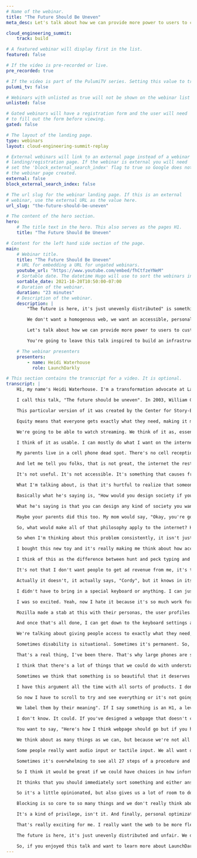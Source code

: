 ```yaml
---
# Name of the webinar.
title: "The Future Should Be Uneven"
meta_desc: Let's talk about how we can provide more power to users to customize, configure, streamline, and understand what they are getting from us.

cloud_engineering_summit:
    track: build

# A featured webinar will display first in the list.
featured: false

# If the video is pre-recorded or live.
pre_recorded: true

# If the video is part of the PulumiTV series. Setting this value to true will list the video in the "PulumiTV" section.
pulumi_tv: false

# Webinars with unlisted as true will not be shown on the webinar list
unlisted: false

# Gated webinars will have a registration form and the user will need
# to fill out the form before viewing.
gated: false

# The layout of the landing page.
type: webinars
layout: cloud-engineering-summit-replay

# External webinars will link to an external page instead of a webinar
# landing/registration page. If the webinar is external you will need
# set the 'block_external_search_index' flag to true so Google does not index
# the webinar page created.
external: false
block_external_search_index: false

# The url slug for the webinar landing page. If this is an external
# webinar, use the external URL as the value here.
url_slug: "the-future-should-be-uneven"

# The content of the hero section.
hero:
    # The title text in the hero. This also serves as the pages H1.
    title: "The Future Should Be Uneven"

# Content for the left hand side section of the page.
main:
    # Webinar title.
    title: "The Future Should Be Uneven"
    # URL for embedding a URL for ungated webinars.
    youtube_url: "https://www.youtube.com/embed/fhCtfzeYNeM"
    # Sortable date. The datetime Hugo will use to sort the webinars in date order.
    sortable_date: 2021-10-20T10:50:00-07:00
    # Duration of the webinar.
    duration: "23 minutes"
    # Description of the webinar.
    description: |
        "The future is here, it's just unevenly distributed" is something we say about why people on instant connection devices walk past people sleeping on sidewalks.

        We don't want a homogenous web, we want an accessible, personalized web. What I want and need is different than everyone else. And although the Dominos ruling mandates that everyone make their sites accessible, it's a non-trivial problem because different kinds of accessibility solutions can conflict with others.

        Let's talk about how we can provide more power to users to customize, configure, streamline, and understand what they are getting from us. Let's explore some accessibility settings that turn out to be just good universal design.

        You're going to leave this talk inspired to build an infrastructure that can support the glorious diversity of the future, instead of assuming that everyone is the same.

    # The webinar presenters
    presenters:
        - name: Heidi Waterhouse
          role: LaunchDarkly

# This section contains the transcript for a video. It is optional.
transcript: |
    Hi, my name's Heidi Waterhouse. I'm a transformation advocate at LaunchDarkly. We're a company that does feature management, as a service and that means it's about delivering people, what they want, when they want it, in the way that they wanted it. This talk is actually about accessibility, but not just the accessibility that you're probably thinking of right now. It's about how to make the web more of what it should be and more of what it was before.

    I call this talk, "The future should be uneven". In 2003, William Gibson, the author of Neuromancer and a bunch of other cyber punk that probably you know about, said, in The Economist, "The future is here it's just not evenly distributed". And the more I think about that, the truer it gets because that's what we keep futurists around for, is to tell us what the future could be and is going to be and how it may yet be avoided. All of those things are in a futurists brain all the time. The dominant image that I had when I decided to put this talk together, was this one.

    This particular version of it was created by the Center for Story-Based Strategy, which is an Oakland company, just like us and they had a lot of great resources. I got stuck doing the research. I'm like, "Oh, I want to learn more about this". What we have is a portrayal of the difference between equity, equality, and justice or liberation. Equality means everyone gets the same thing, no matter what they need.

    Equity means that everyone gets exactly what they need, making it more or less difficult to access that. And liberation is when we take apart all of the barriers to access and make it easy for everyone to have what they want and what they need. When we think about the internet, we are the privileged people. We are pretty much the assumed user of the internet. We think of the internet as fast, like we're going to complain if it takes more than a few minutes to download something.

    We're going to be able to watch streaming. We think of it as, essentially free. It's not entirely free, I do pay a bill for my internet access, but that bill is a fraction of my daily earnings, not a multiple of it. At a lot of parts of the world that's not the direction it goes. So when I say the internet is free, it's not entirely free, but I don't have to think about what I'm doing on the internet because it's paid for and it's not painful for me to do one thing over the other, like this download is not going to cost me an appreciable amount of money.

    I think of it as usable. I can mostly do what I want on the internet, when I want to do it. And I think of it as useful. It brings me the things that I want when I want them, but the internet isn't like that for everyone. The internet can be really slow.

    My parents live in a cell phone dead spot. There's no cell reception up there, tiny mountain valley, but less than two hours from Seattle, still not a thing. I just drove through the Intermountain west and it was a lot of what we didn't have in connection. And sometimes there isn't more than one internet provider. And sometimes when we go back to my parents for the holidays, all the kids and technology come home, we all have this moment where, oh yeah, the internet that the rest of people have.

    And let me tell you folks, that is not great, the internet the rest of people have, if you're not living in San Francisco or a major American metropolitan area or a major European metropolitan area, even in Australia. And even then, slow American internet is maybe faster than a lot of people have because that's how it works. But it's really expensive. Like I said, sometimes we're talking about multiple days of pay to access the internet. It's broken.

    It's not useful. It's not accessible. It's something that causes frustration and difficulty when people are trying to use it. And it's hurtful. Not talking about the personal hurtfulness of users interacting with each other, that's a different problem and I'm not going to step into that today.

    What I'm talking about, is that it's hurtful to realize that someone has forgotten to foresee your existence, that somebody has never thought about how it would feel if they were the person in the situation experiencing this. No one has thought how they would feel about having lost a wanted pregnancy and still getting automated baby updates. How would that feel? We don't very often ask ourselves that question because there isn't an obvious A to B connection with money and we're paid to build the internet. And we think a lot about how much things cost and what they're worth. John Rawls came up with this concept that he called, the "Veil of Ignorance", which I really love.

    Basically what he's saying is, "How would you design society if you didn't know what position you would have in it?". We all know how we would design society for the people that we are now. But if you wanted to design society to be equitable, it would be different. So if we designed for what we have now, middle-aged women would get a lot more respect and cyclists would have a much better experience. I'd put in a lot more bike lanes and make driving a little more difficult because these are the things that matter to me.

    What he's saying is that you can design any kind of society you want, but you don't know who you'll be in it. Will you be a wheelchair user? Will you be a black man? Will you be someone who is oppressed by the society that you create? "Stop and think", he says, "About how your society that is ideal for you, is not ideal for somebody else". This is all very high flown philosophy. We're in the philosophy section of the talk here, but you're going to be okay. I like to think of this as the cake problem.

    Maybe your parents did this too. My mom would say, "Okay, you're going to divide. One kid is going to cut the thing in half and the other kid is going to pick which half they want". This optimizes everyone's experience because one child is going to do the very fairest job that they can because game theory says, the other child is going to pick the biggest piece of cake, right? So we can think of Rawls' "Veil of Ignorance" and designing society or we can think about how we would slice the cake that we have, knowing that we don't get to pick which slice of cake we get. I think it's a nice concrete way to think of it.

    So, what would make all of that philosophy apply to the internet? How could we make it work better in our modern connected world? I told you that the internet is slow and broken and hurtful. So how do we make that better? We give people consistent access. When we talk about accessibility, we frequently talk about it on one device or one browser or one application. One of the ways we can make the web better is to make all accessibility cross device and cross browser and make it really reliable and bandwidth aware. The idea of meeting extra bandwidth in order to access some accessibility setting, seems really counter-intuitive, but it would be really easy to have happen.

    So when I'm thinking about this problem consistently, it isn't just access to the internet, but also access to the things that we need to use the internet, whatever those are. I have a million repetitive motion injuries, and like I'm basically put together with floppy rubber bands and because of that, I need a split keyboard that allows tenting and lets me set my keyboard settings. So I don't have to use a mouse because mice are pretty much the devil. I went and bought myself this new toy. Well, I didn't buy it myself, my company bought it for me because I, the internet privileged, get that kind of consideration.

    I bought this new toy and it's really making me think about how accessibility is something we could be building into more things. It really is called the Ultimate Hacker Keyboard. The exclamation points are my own. So when we're thinking about how to make the internet better, let's talk about configurability. Let's talk about multiple inputs, fine-grain control because control of your inputs and your outputs and being able to choose your workflows and your settings and your meeting configurations, all of that takes a ton of cognitive load off what you're doing.

    I think of this as the difference between hunt and peck typing and touch typing. If I don't have to think about it, like where I'm going to put my fingers to make something happen, I can just think and the words come out of my fingers. We want that kind of seamless experience for everyone, but it isn't actually that seamless for everyone because we don't have an internet that's fully supporting that. So when I'm talking about multiple preferences, I'm not just talking about appearances, but the things that we can do deeper like adding no motion. I have ADD and maybe I'm distracted by flashy things on the side of my screen.

    It's not that I don't want people to get ad revenue from me, it's that I can't work if there's something going like this in my peripheral vision. So I really want to be able to control my experience of being on a computer and being in the world. They're the same thing right now, aren't they? Input sources are a great way to think about this. I type funny. I'm a Dvorak typer and this is what my key cap layout looks like.

    Actually it doesn't, it actually says, "Cordy", but it knows in its heart that it's actually a Dvorak. When I sit down at a computer, the first thing I do is change it over to Dvorak because that's what I touch type in. Everything else is this painful hunt and peck process. This configuration has been around for a long time. I remember in '97, '98, being able to sit down at a summer job and change their Mac keyboard to type Dvorak and I thought, "Oh, that's pretty cool".

    I didn't have to bring in a special keyboard or anything. I can just change the keyboard mapping and it knows what I'm saying. And then I want to talk about persistent customization because there's this thing, I have to change my keyboard at every computer I sit down at. I have to change my device settings, every time I get a new device. I used to love new technology day, like new phone day because it was a chance to get to use new, exciting technology.

    I was so excited. Yeah, now I hate it because it's so much work for me to port everything that I'm expecting over and get it to work the way that I expect. It's not exciting. It's just tedious to try and teach it when I want alerts and when I don't want alerts. So I think one of the things that we could be doing and thinking about is, persistent customization.

    Mozilla made a stab at this with their personas, the user profiles. I think we will begin to see more of a movement toward having portable pseudonymous profiles, that lets us experience the web and the world in the way that is most useful for us and I think it's going to have to be a portable language. My guess is, it will probably be an XML extension, but I guess we'll see. The reason I want this is because changing the input source of my keyboard is actually pretty late in the workflow of logging into a new computer. So I have to log in, looking at the keyboard and then I have to use a mouse because I haven't taught it that I'm not a mouse person, to get to the settings and then, maybe I have to log in, looking at the keyboard again, to get past security settings.

    And once that's all done, I can get down to the keyboard settings and change what I want to change. But if I had a way to take all of that information with me, something that said, this person types Dvorak and really likes it when her Windows go dark, when it goes dark outside, I'd be able to get to work that much faster and the web would feel that much more seamless for me. Let's talk about future vision because I'm telling you about this thing that doesn't exist. The pseudonymous preferences profile. When we're talking about accessibility, we're not just talking about disability.

    We're talking about giving people access to exactly what they need, exactly when they need it, with precision, without having to do a lot of work to get it and allowing people to set that up is going to make them feel so much more invested in what you're doing, because it's also them. Everything that people customize, they get attached to. It's pretty much psychology. If you made something yourself, it's more valuable to you, even if it's lumpy or weird-looking than something that you could buy. That said we are also all only temporarily able-bodied.

    Sometimes disability is situational. Sometimes it's permanent. So, when I'm thinking about this, Microsoft put out this amazing kit of things that you can do to think about disability. And they talk about the difference between permanent, temporary and situational disabilities. For instance, a new parent can only type with one hand because they have a baby in the other hand.

    That's a real thing, I've been there. That's why large phones are such a trial for me because I don't have small hands, but phones are very big and they expect that you have two hands to use them. And if you don't have the thumb adaptation turned on, it's very difficult, at least for me, to reach the whole screen with my thumb. That's an accessibility consideration. Like, maybe people don't have two hands to use their phones for any reason.

    I think that there's a lot of things that we could do with understanding that people are going to access our stuff in different ways and I'm excited about it. The web was born accessible. When you look at the RFC's of the very early web, this thing was born accessible. It was meant to be accessible and sometimes we screw that up. Sometimes we get it wrong.

    Sometimes we think that something is so beautiful that it deserves to overwhelm accessibility. I don't think that's actually true. I think it's possible to make beautiful things that are accessible if we actually work at it. When I was thinking about this, what I realized was that, prescribing how a webpage appears is like fixed mindset thinking. It says, "This is what my page is and this is how it should be".

    I have this argument all the time with all sorts of products. I don't always want my screen to be the full width of the monitor. Sometimes I would like it to be a third of the width of the monitor and even on a super wide monitor, some people aren't set up to reflow their applications like that. And when they don't give me that option, they're saying, "I believe my application is so important, it deserves at least half your screen real estate". And if you don't want to give me the chance to move that around, I'm going to make you really uncomfortable.

    So now I have to scroll to try and see everything or it's not going to wrap well, whatever it is that you do to adapt to that. Their vision of how the application appears, is more important than my experience. What I want for the web is, growth mindset. When we code semantically, the semantic web, which I'm not going to get into because it's super interesting but when I try and describe it, I'm like two steps away from pictures on the wall and red string connecting them all cause it's super cool, but it's also complicated. Anyway, the semantic web says, "We don't label things by how they look.

    We label them by their meaning". If I say something is an H1, a level one heading, maybe that's bold and in larger print, that's a typical H1 treatment, but maybe somebody says it louder, maybe it's bigger braille, the keys are raised higher. I'm not sure how it works, I'm not sure if it does work, but I think it would be possible, if there was a semantic interpreter. So when we're designing around using the semantic web to do what we're trying to describe and inserting that layer of abstraction, it allows people to take the instructions in directions that we didn't know they needed. We can't even imagine right now, like maybe at some point each one will be, each heading one will be holographic or 3D or augmented reality.

    I don't know. It could. If you've designed a webpage that doesn't constrain it, that is designed for growth, has things that are semantic, that are composable, you can take them apart and put them together out of all the parts. You want to design things that are opinionated, but not dictatorial. You don't want to lock people in divs that say, "This is the container and I guess, good luck figuring out what's in the container".

    You want to say, "Here's how I think webpage should go but if you have a better idea, please, here's the API, here's the CSS, I'd love to see what you do with it. I've given you the content, presentation can be your choice". But I've come to realize, that the whole point of talking about technical debt, isn't that debt is inherently bad, it's that we're making trade-offs that we're borrowing from future work in order to make this capital investment and that's a really exciting way to think of it because it gives us a lot more latitude to say, "What am I borrowing for? What is the future that I'm building for? How do I anticipate this going?". What I want to keep saying about accessibility and access in the semantic web, everything comes down to empowerment. I want to give users choice in their input and some of the choices that we give users already are, typing and speaking and eye trackers and mouse free movement.

    We think about as many things as we can, but because we're not all accessibility experts and even accessibility experts have different specialties, we can't know them all. So we're using that semantic abstraction layer as an API so that other people can access what we're trying to say. We want to give people a choice in how things are presented to them. I'm not great at watching videos. It's better now that I figured out I can speed them up, but some people really want visual input.

    Some people really want audio input or tactile input. We all want different things. Some people are deaf/blind and they want to be able to touch it. I want to choose whether I want to look at the whole thing or have it unveiled step-by-step. There are different learning styles that work differently for different people on different topics.

    Sometimes it's overwhelming to see all 27 steps of a procedure and so people want a smaller chunk revealed at a time. And some people want to understand the whole, so they understand where the steps fit in it and they want to see it all at once and having it revealed slowly would be irritating and annoying. One of the things that I think of, is I used to say, "I don't like anything animated on the web", but that's not true. I really love diagrams that are animated because then I can see how things relate to each other. But other people find the motion really distracting or even nausea inducing.

    So I think it would be great if we could have choices in how information was presented to us. I want choices in action. I want to be able to say, "Here's how I want to do things" and I want that accepted. I want to be able to say, "This is my workflow". For instance, G-Mail has a really opinionated way to handle email.

    It thinks that you should immediately sort something and either answer it or archive it. I've read this and I don't need to do anything about it or respond. But now by default, they've added a thing that says respond and archive. So if I just want to respond to get this out of my inbox, I can. G-mail is obviously built by people who ideally want you to clean your inbox out and yet there's all of this room for us to have thousands of unread messages or read messages in our inbox.

    So it's a little opinionated, but also gives us a lot of room to do things in a different way. I want to say, "These are the things that I approve, this goes with that workflow". When I say, "Yes, I've checked out your code, it seems good, thumbs up, you can go ahead and deploy it", I don't necessarily want to be the one who does deploy it. I'm not the one who wrote it. I want to give that back to whoever wrote it or onto the next person in the chain of approval.

    Blocking is so core to so many things and we don't really think about it because it seems negative to us. So there's blocking in workflows. That's like a thumbs down on your code, go back and fix it, here's what I found out, but it's also being able to block people. I think it's really interesting that slack hasn't implemented a blocking feature because they think of themselves as a workplace thing. And they don't imagine a workplace scenario where you would be harassed by a coworker to the point that you don't want to hear from them anymore.

    It's a kind of privilege, isn't it. And finally, personal optimization. When I think about my fancy keyboard or how I have my monitor set up or how I feel about my podcast, recording microphones, what it is that I want, is the thing that's best for me, my world, in the way that's useful to me. And I want to be able to accept and appreciate your world in a way that I can understand. And the more we understand that communication is both of these things, I think the more we're going to be able to build a web that allows us to translate between different modalities.

    That's really exciting for me. I really want the web to be more flexible, really want us to get out of this constraining idea of the page and the browser and the app and start thinking about what we could do when we combine these elements. What we could do when we combine them with different input and output devices. How is it, we could build a better world for everybody's experience? Here's what I want you to remember, build for your unimagined future. It's already around here somewhere.

    The future is here, it's just unevenly distributed and unfair. We don't want equity. We want something closer to equality or liberation. We can still work toward making the web more distributed, more powerful, more inclusive, more accessible. That's the thing that seems worth striving for.

    So, if you enjoyed this talk and want to learn more about LaunchDarkly and how we can help you build a web that has different modes of access and different ways to deliver, follow this link and look us up. Otherwise you can get some downloads. I'll be around for questions after this and the rest of the day. It's so great to talk to you and I hope you have a great day. Stay safe.
---
```

